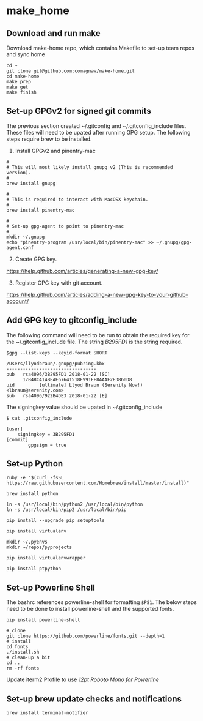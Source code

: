 # make_home

## Download and run make

Download make-home repo, which contains Makefile to set-up team repos and sync home

```
cd ~
git clone git@github.com:comagnaw/make-home.git
cd make-home
make prep
make get
make finish
```

## Set-up GPGv2 for signed git commits

The previous section created ~/.gitconfig and ~/.gitconfig_include files.  These files will need to be upated after running GPG setup.  The following steps require brew to be installed.

1. Install GPGv2 and pinentry-mac
```
#
# This will most likely install gnupg v2 (This is recommended version).
#
brew install gnupg 

#
# This is required to interact with MacOSX keychain.
#
brew install pinentry-mac

#
# Set-up gpg-agent to point to pinentry-mac
#
mkdir ~/.gnupg
echo "pinentry-program /usr/local/bin/pinentry-mac" >> ~/.gnupg/gpg-agent.conf
```

2. Create GPG key.

https://help.github.com/articles/generating-a-new-gpg-key/

3. Register GPG key with git account.

https://help.github.com/articles/adding-a-new-gpg-key-to-your-github-account/

## Add GPG key to gitconfig_include

The following command will need to be run to obtain the required key for the ~/.gitconfig_include file.  The string *B295FD1* is the string required.

```
$gpg --list-keys --keyid-format SHORT

/Users/llyodbraun/.gnupg/pubring.kbx
---------------------------------
pub   rsa4096/3B295FD1 2018-01-22 [SC]
      17B4BC414BEAE67641518F991EF8AAAF2E3860D8
uid         [ultimate] Llyod Braun (Serenity Now!) <lbraun@serenity.com>
sub   rsa4096/922B4DE3 2018-01-22 [E]
```

The signingkey value should be upated in ~/.gitconfig_include

```
$ cat .gitconfig_include

[user]
	signingkey = 3B295FD1
[commit]
        gpgsign = true
```

## Set-up Python

```
ruby -e "$(curl -fsSL https://raw.githubusercontent.com/Homebrew/install/master/install)"

brew install python

ln -s /usr/local/bin/python2 /usr/local/bin/python
ln -s /usr/local/bin/pip2 /usr/local/bin/pip

pip install --upgrade pip setuptools

pip install virtualenv

mkdir ~/.pyenvs
mkdir ~/repos/pyprojects

pip install virtualenvwrapper

pip install ptpython
```

## Set-up Powerline Shell
The bashrc references powerline-shell for formatting `$PS1`.  The below steps need to be done to install powerline-shell and the supported fonts.

```
pip install powerline-shell
```

```
# clone
git clone https://github.com/powerline/fonts.git --depth=1
# install
cd fonts
./install.sh
# clean-up a bit
cd ..
rm -rf fonts
```

Update iterm2 Profile to use *12pt Roboto Mono for Powerline*

## Set-up brew update checks and notifications

```
brew install terminal-notifier
```
